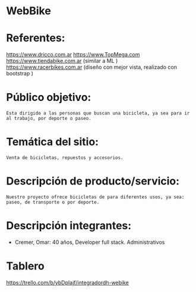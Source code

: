 # WebBike

# Referentes: 
https://www.dricco.com.ar
https://www.TopMega.com
https://www.tiendabike.com.ar (similar a ML )
https://www.racerbikes.com.ar (diseño con mejor vista, realizado con bootstrap
)



# Público objetivo: 
	Esta dirigido a las personas que buscan una bicicleta, ya sea para ir al trabajo, por deporte o paseo. 

# Temática del sitio:
	Venta de bicicletas, repuestos y accesorios.
	
# Descripción de producto/servicio:
	Nuestro proyecto ofrece bicicletas de para diferentes usos, ya sea: paseo, de transporte o por deporte.

# Descripción integrantes:


- Cremer, Omar: 40 años, Developer full stack. Administrativos

# Tablero

https://trello.com/b/ybDpIajf/integradordh-webike
